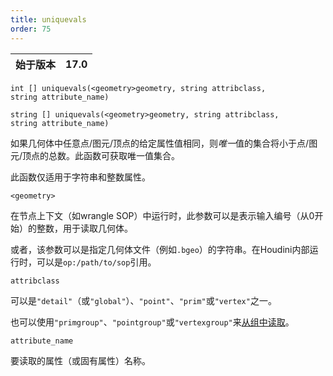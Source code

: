 ```yaml
---
title: uniquevals
order: 75
---
```

| 始于版本 | 17.0 |
| --- | --- |

`int [] uniquevals(<geometry>geometry, string attribclass, string attribute_name)`

`string [] uniquevals(<geometry>geometry, string attribclass, string attribute_name)`

如果几何体中任意点/图元/顶点的给定属性值相同，则*唯一*值的集合将小于点/图元/顶点的总数。此函数可获取唯一值集合。

此函数仅适用于字符串和整数属性。

`<geometry>`

在节点上下文（如wrangle SOP）中运行时，此参数可以是表示输入编号（从0开始）的整数，用于读取几何体。

或者，该参数可以是指定几何体文件（例如`.bgeo`）的字符串。在Houdini内部运行时，可以是`op:/path/to/sop`引用。

`attribclass`

可以是`"detail"`（或`"global"`）、`"point"`、`"prim"`或`"vertex"`之一。

也可以使用`"primgroup"`、`"pointgroup"`或`"vertexgroup"`来[从组中读取](../groups.html "在VEX中可以将图元/点/顶点组的内容作为属性读取")。

`attribute_name`

要读取的属性（或固有属性）名称。
